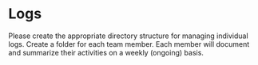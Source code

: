# Logs

Please create the appropriate directory structure for managing individual logs.
Create a folder for each team member.
Each member will document and summarize their activities on a weekly (ongoing) basis.
